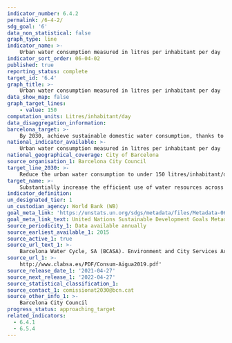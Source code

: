```yaml
---
indicator_number: 6.4.2
permalink: /6-4-2/
sdg_goal: '6'
data_non_statistical: false
graph_type: line
indicator_name: >-
    Urban water consumption measured in litres per inhabitant per day
indicator_sort_order: 06-04-02
published: true
reporting_status: complete
target_id: '6.4'
graph_title: >-
    Urban water consumption measured in litres per inhabitant per day
data_show_map: false
graph_target_lines:
    - value: 150 
computation_units: Litres/inhabitant/day
data_disaggregation_information: 
barcelona_target: >-
    By 2030, achieve sustainable domestic water consumption, thanks to water efficiency and saving measures
national_indicator_available: >-
    Urban water consumption measured in litres per inhabitant per day
national_geographical_coverage: City of Barcelona
source_organisation_1: Barcelona City Council
target_line_2030: >-
    Reduce the urban water consumption to under 150 litres/inhabitant/day
target_name: >-
    Substantially increase the efficient use of water resources across all sectors, and ensure the sustainability of drinking water extraction and supply to address water scarcity and substantially reduce the number of people suffering from water scarcity
indicator_definition:
un_designated_tier: 1
un_custodian_agency: World Bank (WB)
goal_meta_link: 'https://unstats.un.org/sdgs/metadata/files/Metadata-06-04-02.pdf'
goal_meta_link_text: United Nations Sustainable Development Goals Metadata (pdf 894kB)
source_periodicity_1: Data available annually
source_earliest_available_1: 2015
source_active_1: true
source_url_text_1: >-
    Barcelona Water Cycle, SA (BCASA). Environment and City Services Area
source_url_1: >-
    http://www.clabsa.es/PDF/Consum-Aigua2019.pdf'
source_release_date_1: '2021-04-27'
source_next_release_1: '2022-04-27'
source_statistical_classification_1: 
source_contact_1: comissionat2030@bcn.cat
source_other_info_1: >-
    Barcelona City Council
progress_status: approaching_target
related_indicators:
  - 6.4.1
  - 6.5.4
---
```

